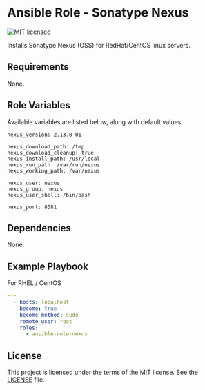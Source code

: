 # Ansible Role - Sonatype Nexus

[![MIT licensed](https://img.shields.io/badge/license-MIT-blue.svg)](https://raw.githubusercontent.com/wolffaxn/ansible-role-nexus/master/LICENSE)

Installs Sonatype Nexus (OSS) for RedHat/CentOS linux servers.

## Requirements

None.

## Role Variables

Available variables are listed below, along with default values:

    nexus_version: 2.13.0-01

    nexus_download_path: /tmp
    nexus_download_cleanup: true
    nexus_install_path: /usr/local
    nexus_run_path: /var/run/nexus
    nexus_working_path: /var/nexus

    nexus_user: nexus
    nexus_group: nexus
    nexus_user_shell: /bin/bash

    nexus_port: 8081

## Dependencies

None.

## Example Playbook

For RHEL / CentOS

```yaml
---
  - hosts: localhost
    become: true
    become_method: sudo
    remote_user: root
    roles:
      - ansible-role-nexus
```
## License

This project is licensed under the terms of the MIT license. See the [LICENSE](LICENSE) file.
